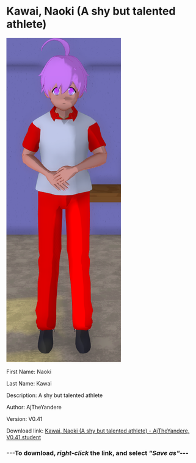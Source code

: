 # Kawai, Naoki (A shy but talented athlete)

<img src = "https://raw.githubusercontent.com/Arbiter1223/Daigaku-Gurashi-Custom-Students/master/Students/Files/Kawai%2C%20Naoki%20(A%20shy%20but%20talented%20athlete).png">

First Name: Naoki

Last Name: Kawai

Description: A shy but talented athlete

Author: AjTheYandere

Version: V0.41

Download link: <a href="https://raw.githubusercontent.com/Arbiter1223/Daigaku-Gurashi-Custom-Students/master/Students/Files/Kawai%2C%20Naoki%20(A%20shy%20but%20talented%20athlete)%20-%20AjTheYandere%2C%20V0.41.student">Kawai, Naoki (A shy but talented athlete) - AjTheYandere, V0.41.student</a>

### ---**To download, _right-click_ the link, and select _"Save as"_**---
